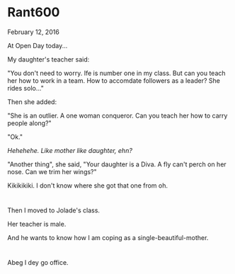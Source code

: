 # Rant600


February 12, 2016

At Open Day today...

My daughter's teacher said:

"You don't need to worry. Ife is number one in my class. But can you teach her how to work in a team. How to accomdate followers as a leader? She rides solo..."

Then she added:

"She is an outlier. A one woman conqueror. Can you teach her how to carry people along?"

"Ok."

*Hehehehe. Like mother like daughter, ehn?*

"Another thing", she said, "Your daughter is a Diva. A fly can't perch on her nose. Can we trim her wings?"

Kikikikiki. I don't know where she got that one from oh.

#

Then I moved to Jolade's class.

Her teacher is male. 

And he wants to know how I am coping as a single-beautiful-mother.

# 

Abeg I dey go office.